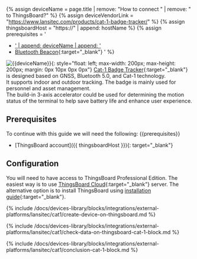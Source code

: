 {% assign deviceName = page.title | remove: "How to connect " | remove: " to ThingsBoard?" %}
{% assign deviceVendorLink = "https://www.lansitec.com/products/cat-1-badge-tracker/" %}
{% assign thingsboardHost = "https://" | append: hostName %}
{% assign prerequisites = '
- <a href="' | append: deviceVendorLink | append: '" target="_blank">' | append: deviceName | append: '</a>
- [Bluetooth Beacon](https://www.lansitec.com/products/bluetooth-beacon/){:target="_blank"}
'
%}

![{{deviceName}}](/images/devices-library/{{page.deviceImageFileName}}){: style="float: left; max-width: 200px; max-height: 200px; margin: 0px 10px 0px 0px"}
[Cat-1 Badge Tracker]({{deviceVendorLink}}){:target="_blank"} is designed based on GNSS, Bluetooth 5.0, and Cat-1 technology.<br>
It supports indoor and outdoor tracking. The badge is mainly used for personnel and asset management.<br> 
The build-in 3-axis accelerator could be used for determining the motion status of the terminal to help save battery life and enhance user experience.<br>

## Prerequisites

To continue with this guide we will need the following:
{{prerequisites}}
- [ThingsBoard account]({{ thingsboardHost }}){: target="_blank"}

## Configuration

You will need to have access to ThingsBoard Professional Edition. The easiest way is to use [ThingsBoard Cloud](https://docs.sensef.ru/installations/choose-region/){:target="_blank"} server.
The alternative option is to install ThingsBoard using [installation guide](/docs/user-guide/install/pe/installation-options/){:target="_blank"}.

{% include /docs/devices-library/blocks/integrations/external-platforms/lansitec/cat1/create-device-on-thingsboard.md %}

{% include /docs/devices-library/blocks/integrations/external-platforms/lansitec/cat1/check-data-on-thingsboard-cat-1-block.md %}

{% include /docs/devices-library/blocks/integrations/external-platforms/lansitec/cat1/conclusion-cat-1-block.md %}